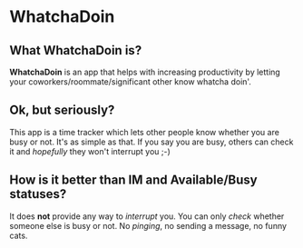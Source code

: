 WhatchaDoin
===========

## What **WhatchaDoin** is?

**WhatchaDoin** is an app that helps with increasing productivity by letting your coworkers/roommate/significant other know whatcha doin'.

## Ok, but __seriously__?
This app is a time tracker which lets other people know whether you are busy or not. It's as simple as that. If you say you are busy, others can check it and _hopefully_ they won't interrupt you ;-)

## How is it better than IM and Available/Busy statuses?
It does **not** provide any way to _interrupt_ you. You can only _check_ whether someone else is busy or not. No _pinging_, no sending a message, no funny cats.

